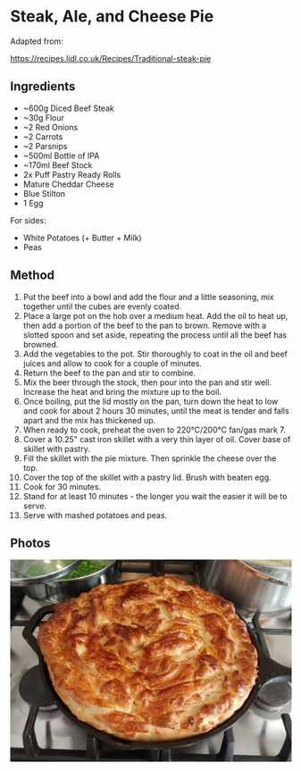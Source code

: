 # Steak, Ale, and Cheese Pie

Adapted from:

https://recipes.lidl.co.uk/Recipes/Traditional-steak-pie


## Ingredients

- ~600g Diced Beef Steak
- ~30g Flour
- ~2 Red Onions
- ~2 Carrots
- ~2 Parsnips
- ~500ml Bottle of IPA
- ~170ml Beef Stock
- 2x Puff Pastry Ready Rolls
- Mature Cheddar Cheese
- Blue Stilton
- 1 Egg

For sides:
- White Potatoes (+ Butter + Milk)
- Peas

## Method

1. Put the beef into a bowl and add the flour and a little seasoning, mix together until the cubes are evenly coated.
2. Place a large pot on the hob over a medium heat. Add the oil to heat up, then add a portion of the beef to the pan to brown. Remove with a slotted spoon and set aside, repeating the process until all the beef has browned.
3. Add the vegetables to the pot. Stir thoroughly to coat in the oil and beef juices and allow to cook for a couple of minutes.
4. Return the beef to the pan and stir to combine.
5. Mix the beer through the stock, then pour into the pan and stir well. Increase the heat and bring the mixture up to the boil.
6. Once boiling, put the lid mostly on the pan, turn down the heat to low and cook for about 2 hours 30 minutes, until the  meat is tender and falls apart and the mix has thickened up.
7. When ready to cook, preheat the oven to 220°C/200°C fan/gas mark 7.
8. Cover a 10.25" cast iron skillet with a very thin layer of oil. Cover base of skillet with pastry.
9. Fill the skillet with the pie mixture. Then sprinkle the cheese over the top.
10. Cover the top of the skillet with a pastry lid. Brush with beaten egg.
11. Cook for 30 minutes.
12. Stand for at least 10 minutes - the longer you wait the easier it will be to serve.
13. Serve with mashed potatoes and peas.

## Photos

![](../images/steak_ale_cheese_pie_1_compressed.jpg)
